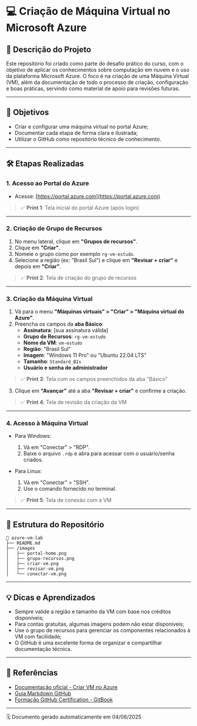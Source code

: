 # 💻 Criação de Máquina Virtual no Microsoft Azure

## 📝 Descrição do Projeto

Este repositório foi criado como parte do desafio prático do curso, com o objetivo de aplicar os conhecimentos sobre computação em nuvem e o uso da plataforma Microsoft Azure. O foco é na criação de uma Máquina Virtual (VM), além da documentação de todo o processo de criação, configuração e boas práticas, servindo como material de apoio para revisões futuras.

---

## 🎯 Objetivos

- Criar e configurar uma máquina virtual no portal Azure;
- Documentar cada etapa de forma clara e ilustrada;
- Utilizar o GitHub como repositório técnico de conhecimento.

---

## 🛠️ Etapas Realizadas

### 1. Acesso ao Portal do Azure

- Acesse: [https://portal.azure.com](https://portal.azure.com)

> ✅ **Print 1**: Tela inicial do portal Azure (após login)

---

### 2. Criação de Grupo de Recursos

1. No menu lateral, clique em **"Grupos de recursos"**.
2. Clique em **"Criar"**.
3. Nomeie o grupo como por exemplo `rg-vm-estudo`.
4. Selecione a região (ex: "Brasil Sul") e clique em **"Revisar + criar"** e depois em **"Criar"**.

> ✅ **Print 2**: Tela de criação do grupo de recursos

---

### 3. Criação da Máquina Virtual

1. Vá para o menu **"Máquinas virtuais" > "Criar" > "Máquina virtual do Azure"**.
2. Preencha os campos da **aba Básico**:
   - **Assinatura**: [sua assinatura válida]
   - **Grupo de Recursos**: `rg-vm-estudo`
   - **Nome da VM**: `vm-estudo`
   - **Região**: "Brasil Sul"
   - **Imagem**: "Windows 11 Pro" ou "Ubuntu 22.04 LTS"
   - **Tamanho**: `Standard_B1s`
   - **Usuário e senha de administrador**

> ✅ **Print 3**: Tela com os campos preenchidos da aba "Básico"

3. Clique em **"Avançar"** até a aba **"Revisar + criar"** e confirme a criação.

> ✅ **Print 4**: Tela de revisão da criação da VM

---

### 4. Acesso à Máquina Virtual

- Para Windows:
  1. Vá em "Conectar" > "RDP".
  2. Baixe o arquivo `.rdp` e abra para acessar com o usuário/senha criados.

- Para Linux:
  1. Vá em "Conectar" > "SSH".
  2. Use o comando fornecido no terminal.

> ✅ **Print 5**: Tela de conexão com a VM

---

## 📂 Estrutura do Repositório

```
📁 azure-vm-lab
├── README.md
├── /images
│   ├── portal-home.png
│   ├── grupo-recursos.png
│   ├── criar-vm.png
│   ├── revisar-vm.png
│   └── conectar-vm.png
```

---

## 💡 Dicas e Aprendizados

- Sempre valide a região e tamanho da VM com base nos créditos disponíveis;
- Para contas gratuitas, algumas imagens podem não estar disponíveis;
- Use o grupo de recursos para gerenciar os componentes relacionados à VM com facilidade;
- O GitHub é uma excelente forma de organizar e compartilhar documentação técnica.

---

## 📎 Referências

- [Documentação oficial - Criar VM no Azure](https://learn.microsoft.com/pt-br/azure/virtual-machines/windows/quick-create-portal)
- [Guia Markdown GitHub](https://guides.github.com/features/mastering-markdown/)
- [Formação GitHub Certification - GitBook](https://certification.githubformadores.com)

---

🗓️ Documento gerado automaticamente em 04/06/2025
